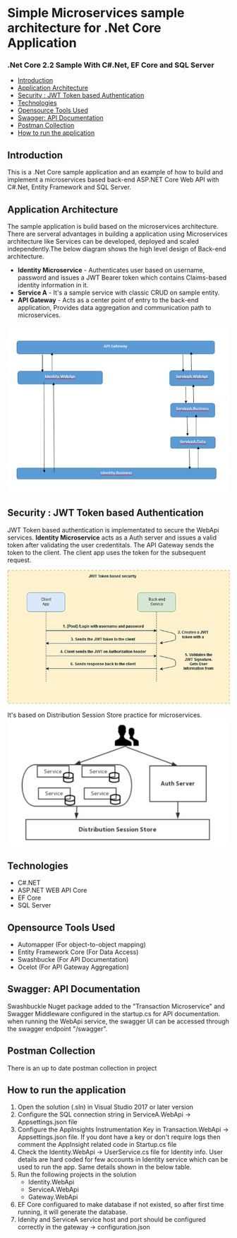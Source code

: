 # Simple Microservices sample architecture for .Net Core Application
### .Net Core 2.2 Sample With C#.Net, EF Core and SQL Server
* [Introduction](#Introduction)
* [Application Architecture](#Application-Architecture)
* [Security : JWT Token based Authentication](#Security--JWT-Token-based-Authentication)
* [Technologies](#Technologies)
* [Opensource Tools Used](#Opensource-Tools-Used)
* [Swagger: API Documentation](#Swagger-API-Documentation)
* [Postman Collection](#Postman-Collection)
* [How to run the application](#How-to-run-the-application)

## Introduction
This is a .Net Core sample application and an example of how to build and implement a microservices based back-end ASP.NET Core Web API with C#.Net, Entity Framework and SQL Server. 

## Application Architecture
The sample application is build based on the microservices architecture. There are serveral advantages in building a application using Microservices architecture like Services can be developed, deployed and scaled independently.The below diagram shows the high level design of Back-end architecture.

- **Identity Microservice** - Authenticates user based on username, password and issues a JWT Bearer token which contains Claims-based identity information in it.
- **Service A** - It's a sample service with classic CRUD on sample entity.
- **API Gateway** - Acts as a center point of entry to the back-end application, Provides data aggregation and communication path to microservices.

![alt text](https://github.com/aliafsah1988/microservices-template-.net-core/blob/media/Structure.png)

## Security : JWT Token based Authentication
JWT Token based authentication is implementated to secure the WebApi services. **Identity Microservice** acts as a Auth server and issues a valid token after validating the user credentitals. The API Gateway sends the token to the client. The client app uses the token for the subsequent request.

![alt text](https://github.com/aliafsah1988/microservices-template-.net-core/blob/media/JWT%20Token%20based%20security.jpg)

It's based on Distribution Session Store practice for microservices.
![alt text](https://github.com/aliafsah1988/microservices-template-.net-core/blob/media/Distribution%20Session%20Store.png)

## Technologies
- C#.NET
- ASP.NET WEB API Core
- EF Core
- SQL Server

## Opensource Tools Used
- Automapper (For object-to-object mapping)
- Entity Framework Core (For Data Access)
- Swashbucke (For API Documentation)
- Ocelot (For API Gateway Aggregation)

## Swagger: API Documentation

Swashbuckle Nuget package added to the "Transaction Microservice" and Swagger Middleware configured in the startup.cs for API documentation. when running the WebApi service, the swagger UI can be accessed through the swagger endpoint "/swagger".

## Postman Collection
There is an up to date postman collection in project

## How to run the application

1. Open the solution (.sln) in Visual Studio 2017 or later version
2. Configure the SQL connection string in ServiceA.WebApi -> Appsettings.json file
3. Configure the AppInsights Instrumentation Key in Transaction.WebApi -> Appsettings.json file. If you dont  have a key or don't require logs then comment the AppInsight related code in Startup.cs file 
4. Check the Identity.WebApi -> UserService.cs file for Identity info. User details are hard coded for few accounts in Identity service which can be used to run the app. Same details shown in the below table.
5. Run the following projects in the solution
    - Identity.WebApi
    - ServiceA.WebApi
    - Gateway.WebApi
6. EF Core configuared to make database if not existed, so after first time running, it will generate the database.
7. Idenity and ServiceA service host and port should be configured correctly in the gateway -> configuration.json 